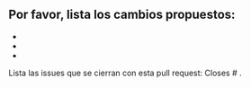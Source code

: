 Por favor, lista los cambios propuestos:
-
-
-
-

Lista las issues que se cierran con esta pull request:
Closes # .
